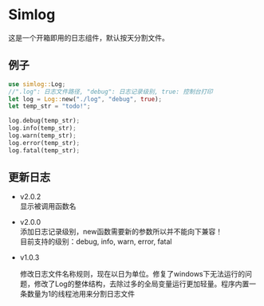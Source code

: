 # Simlog

<p>这是一个开箱即用的日志组件，默认按天分割文件。</p>

## 例子

```rust
use simlog::Log;
//".log": 日志文件路径, "debug": 日志记录级别, true: 控制台打印
let log = Log::new("./log", "debug", true);
let temp_str = "todo!";

log.debug(temp_str);
log.info(temp_str);
log.warn(temp_str);
log.error(temp_str);
log.fatal(temp_str);
```

## 更新日志

- v2.0.2</br>
    显示被调用函数名

- v2.0.0</br>
    添加日志记录级别，new函数需要新的参数所以并不能向下兼容！</br>
    目前支持的级别：debug, info, warn, error, fatal


- v1.0.3</br>
    <p>
    修改日志文件名称规则，现在以日为单位。修复了windows下无法运行的问题，修改了Log的整体结构，去除过多的全局变量运行更加轻量。程序内置一条数量为1的线程池用来分割日志文件</p>
